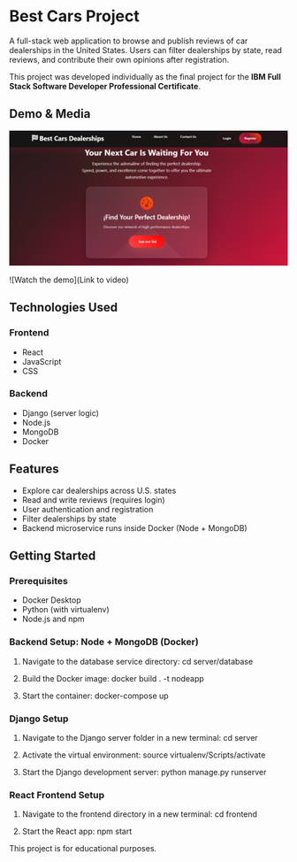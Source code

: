 # Best Cars Project


A full-stack web application to browse and publish reviews of car dealerships in the United States. Users can filter dealerships by state, read reviews, and contribute their own opinions after registration.

This project was developed individually as the final project for the **IBM Full Stack Software Developer Professional Certificate**.

## Demo & Media

![Homepage Screenshot](server/frontend/public/best-cars.png)

![Watch the demo](Link to video)

## Technologies Used

### Frontend
- React  
- JavaScript  
- CSS

### Backend
- Django (server logic)  
- Node.js 
- MongoDB
- Docker  


## Features

- Explore car dealerships across U.S. states
- Read and write reviews (requires login)
- User authentication and registration
- Filter dealerships by state
- Backend microservice runs inside Docker (Node + MongoDB)


## Getting Started

### Prerequisites

- Docker Desktop  
- Python (with virtualenv)  
- Node.js and npm  

### Backend Setup: Node + MongoDB (Docker)

1. Navigate to the database service directory:
cd server/database

2. Build the Docker image:
docker build . -t nodeapp

3. Start the container:
docker-compose up

### Django Setup

1. Navigate to the Django server folder in a new terminal:
cd server

2. Activate the virtual environment:
source virtualenv/Scripts/activate

3. Start the Django development server:
python manage.py runserver

### React Frontend Setup

1. Navigate to the frontend directory in a new terminal:
cd frontend

2. Start the React app:
npm start


This project is for educational purposes.
